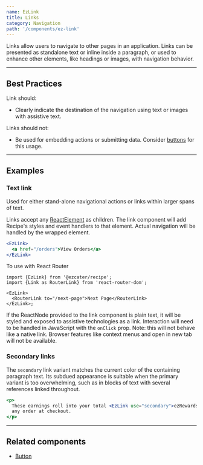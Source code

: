 ```yaml
---
name: EzLink
title: Links
category: Navigation
path: '/components/ez-link'
---
```


Links allow users to navigate to other pages in an application. Links can be presented as standalone text or inline inside a paragraph, or used to enhance other elements, like headings or images, with navigation behavior.

---

## Best Practices

Link should:

- Clearly indicate the destination of the navigation using text or images with assistive text.

Links should not:

- Be used for embedding actions or submitting data. Consider [buttons](/components/ez-button) for this usage.

---

## Examples

### Text link

Used for either stand-alone navigational actions or links within larger spans of text.

Links accept any [ReactElement](https://flow.org/en/docs/react/types/#toc-react-element) as children. The link component will add Recipe's styles and event handlers to that element. Actual navigation will be handled by the wrapped element.

```jsx
<EzLink>
  <a href="/orders">View Orders</a>
</EzLink>
```

To use with React Router

```tsx
import {EzLink} from '@ezcater/recipe';
import {Link as RouterLink} from 'react-router-dom';

<EzLink>
  <RouterLink to="/next-page">Next Page</RouterLink>
</EzLink>;
```

If the ReactNode provided to the link component is plain text, it will be styled and exposed to assistive technologies as a link. Interaction will need to be handled in JavaScript with the `onClick` prop. Note: this will not behave like a native link. Browser features like context menus and open in new tab will not be available.

### Secondary links

The `secondary` link variant matches the current color of the containing paragraph text. Its subdued appearance is suitable when the primary variant is too overwhelming, such as in blocks of text with several references linked throughout.

```jsx
<p>
  These earnings roll into your total <EzLink use="secondary">ezRewards</EzLink>. Use as payment on
  any order at checkout.
</p>
```

---

## Related components

- [Button](/components/ez-button)
